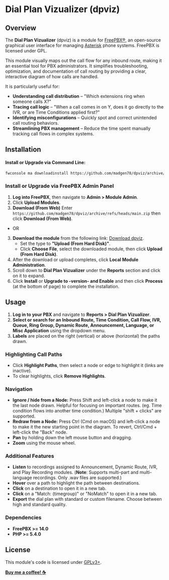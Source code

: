 # Dial Plan Vizualizer (dpviz)

## Overview
The **Dial Plan Vizualizer** (dpviz) is a module for [FreePBX®](http://www.freepbx.org/), an open-source graphical user interface for managing [Asterisk](http://www.asterisk.org/) phone systems. FreePBX is licensed under GPL.

This module visually maps out the call flow for any inbound route, making it an essential tool for PBX administrators. It simplifies troubleshooting, optimization, and documentation of call routing by providing a clear, interactive diagram of how calls are handled.

It is particularly useful for:
- **Understanding call distribution** – "Which extensions ring when someone calls X?"
- **Tracing call logic** – "When a call comes in on Y, does it go directly to the IVR, or are Time Conditions applied first?"
- **Identifying misconfigurations** – Quickly spot and correct unintended call routing behaviors.
- **Streamlining PBX management** – Reduce the time spent manually tracking call flows in complex systems.

## Installation

#### Install or Upgrade via Command Line:
```sh
fwconsole ma downloadinstall https://github.com/madgen78/dpviz/archive/refs/heads/main.zip
```

### Install or Upgrade via FreePBX Admin Panel
1. **Log into FreePBX**, then navigate to **Admin > Module Admin**.
2. Click **Upload Modules**.
3. **Download (From Web)** Enter ```https://github.com/madgen78/dpviz/archive/refs/heads/main.zip``` then click **Download (From Web)**.
- OR
3. **Download the module** from the following link: [Download dpviz](https://github.com/madgen78/dpviz/archive/refs/heads/main.zip).
    - Set the type to **"Upload (From Hard Disk)"**.
    - Click **Choose File**, select the downloaded module, then click **Upload (From Hard Disk)**.
4. After the download or upload completes, click **Local Module Administration**.
5. Scroll down to **Dial Plan Vizualizer** under the **Reports** section and click on it to expand.
6. Click **Install** or **Upgrade to -version- and Enable** and then click **Process** (at the bottom of page) to complete the installation.

## Usage
1. **Log in to your PBX** and navigate to **Reports > Dial Plan Vizualizer**.
2. **Select or search for an Inbound Route, Time Condition, Call Flow, IVR, Queue, Ring Group, Dynamic Route, Announcement, Language, or Misc Application** using the dropdown menu.
3. **Labels** are placed on the right (vertical) or above (horizontal) the paths drawn.

### Highlighting Call Paths
- Click **Highlight Paths**, then select a node or edge to highlight it (links are inactive).
- To clear highlights, click **Remove Highlights**.

### Navigation
- **Ignore / hide from a Node:** Press Shift and left-click a node to make it the last node drawn. Helpful for focusing on important routes. (eg. Time condition flows into another time condition.) Multiple "shift + clicks" are supported.
- **Redraw from a Node:** Press Ctrl (Cmd on macOS) and left-click a node to make it the new starting point in the diagram. To revert, Ctrl/Cmd + left-click the "Back" node.
- **Pan** by holding down the left mouse button and dragging.
- **Zoom** using the mouse wheel.

### Additional Features
- **Listen** to recordings assigned to Announcement, Dynamic Route, IVR, and Play Recording modules. (**Note**: Supports multi-part and multi-language recordings. Only .wav files are supported.)
- **Hover** over a path to highlight the path between destinations.
- **Click** on a destination to open it in a new tab.
- **Click** on a "Match: (timegroup)" or "NoMatch" to open it in a new tab.
- **Export** the dial plan with standard or custom filename. Choose between high and standard quality. 

### Dependencies
- **FreePBX >= 14.0**
- **PHP >= 5.4.0**

## License
This module's code is licensed under [GPLv3+](http://www.gnu.org/licenses/gpl-3.0.txt).

[__Buy me a coffee! :coffee:__](https://buymeacoffee.com/adamvolchko)

